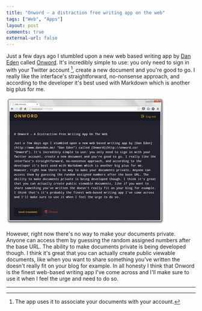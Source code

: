 ```yaml
---
title: "Onword – a distraction free writing app on the web"
tags: ["Web", "Apps"]
layout: post
comments: true
external-url: false
---
```


Just a few days ago I stumbled upon a new web based writing app by [Dan Eden](http://www.daneden.me/) called [Onword](http://onword.co/). It's incredibly simple to use: you only need to sign in with your Twitter account [^20121113-1], create a new document and you're good to go. I really like the interface's straightforward, no-nonsense approach, and according to the developer it's best used with Markdown which is another big plus for me.

![Onword](/images/blog/2012-11-13-onword-app.png)

However, right now there's no way to make your documents private. Anyone can access them by guessing the random assigned numbers after the base URL. The ability to make documents private is being developed though. I think it's great that you can actually create public viewable documents, like when you want to share something you've written the doesn't really fit on your blog for example. In all honesty I think that Onword is the finest web-based writing app I've come across and I'll make sure to use it when I feel the urge and need to do so.

* * *

[^20121113-1]: The app uses it to associate your documents with your account.

